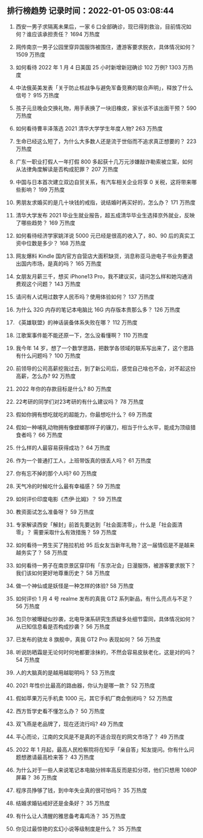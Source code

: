
## 排行榜趋势 记录时间：2022-01-05 03:08:44
  
  1. 西安一男子求隔离未果后，一家 6 口全部确诊，现已得到救治，目前情况如何？谁应该承担责任？ 1694 万热度
    
  2. 网传南京一男子公园里穿异国服饰被围住，遭游客要求脱衣，具体情况如何？ 1509 万热度
    
  3. 如何看待 2022 年 1 月 4 日美国 25 小时新增新冠确诊 102 万例? 1303 万热度
    
  4. 中法俄英美发表「关于防止核战争与避免军备竞赛的联合声明」，释放了什么信号？ 915 万热度
    
  5. 孩子元旦晚会交换礼物，用手表换了一块旧橡皮，家长该不该出面干预？ 590 万热度
    
  6. 如何看待曹丰泽落选 2021 清华大学学生年度人物? 263 万热度
    
  7. 生命已经这么短了，为什么大多数人还是流于世俗而不追求真正想要的？ 223 万热度
    
  8. 广东一职业打假人一年打假 800 多起获十几万元涉嫌敲诈勒索被立案，如何从法律角度解读是否构成犯罪？ 207 万热度
    
  9. 中国与日本首次建立双边自贸关系，有汽车相关企业将享 0 关税，这将带来哪些影响？ 199 万热度
    
  10. 男朋友求婚买的是几十块钱的戒指，说结婚时再买好的，怎么办？ 171 万热度
    
  11. 清华大学发布 2021 毕业生就业报告，超五成清华毕业生选择京外就业，反映了哪些趋势？ 169 万热度
    
  12. 如何看待经济学家姚洋说 5000 元已经是很高的收入了，80、90 后的真实工资中位数是多少？ 168 万热度
    
  13. 网友爆料 Kindle 国内官方自营店大面积缺货，消息称亚马逊电子书业务要退出国内市场，是真的吗？ 165 万热度
    
  14. 女朋友月薪三千，想买 iPhone13 Pro，我不建议买，请问怎么样和她沟通消费观这个问题？ 143 万热度
    
  15. 请问有人试用过数字人民币吗？使用体验如何？ 137 万热度
    
  16. 为什么 32G 内存的笔记本电脑比 16G 内存版本贵那么多？ 126 万热度
    
  17. 《英雄联盟》的神话装备体系失败在哪？ 112 万热度
    
  18. 江歌案事件能不能还原一下，怎么没看懂啊？ 110 万热度
    
  19. 我今年 14 岁，想了一个数学思路，把数学各领域的联系写出来了，这个思路有什么问题吗？ 100 万热度
    
  20. 前领导的公司高薪挖我过去，到了新公司后，感觉自己啥也不会，对不起这份高薪，怎么办? 92 万热度
    
  21. 2022 年你的存款目标是什么? 80 万热度
    
  22. 22考研的同学们对23考研的有什么建议吗？ 78 万热度
    
  23. 假如你拥有想吃就吃的超能力，你最想吃什么？ 69 万热度
    
  24. 假如一种哺乳动物拥有像螳螂那样子的镰刀，相当于什么水平，能成为顶级猎食者吗？ 66 万热度
    
  25. 什么样的人最容易获得成功？ 64 万热度
    
  26. 作为一个普通打工人，上班带饭真的很丢人吗？ 61 万热度
    
  27. 你有忘不掉的那个人吗? 60 万热度
    
  28. 天气冷的时候吃什么最有幸福感？ 59 万热度
    
  29. 如何评价印度电影《杰伊·比姆》？ 59 万热度
    
  30. 教资面试怎么准备呀？ 59 万热度
    
  31. 专家解读西安「解封」前首先要达到「社会面清零」，什么是「社会面清零」？ 需要采取什么有效措施？ 59 万热度
    
  32. 如何看待一男生买了拖拉机给 95 后女友当新年礼物？这一届情侣是不是越来越务实了？ 58 万热度
    
  33. 如何看待一男子在南京景区穿印有「东京卍会」日漫服饰，被游客要求脱下？我们该如何更好地尊重历史？ 58 万热度
    
  34. 做一个神仙或是妖怪是一种怎样的体验? 58 万热度
    
  35. 如何评价 1 月 4 号 realme 发布的真我 GT2 系列新品，有什么亮点与不足？ 56 万热度
    
  36. 包贝尔被曝疑似抄袭，北电导演系研究生质疑多处细节雷同，具体情况如何？从已知信息看是否构成抄袭？ 56 万热度
    
  37. 已发布的骁龙 8 旗舰中，真我 GT2 Pro 表现如何？ 56 万热度
    
  38. 听说防晒霜是无论何时何地都要涂抹的，不然会容易皮肤老化，这是对的吗？ 54 万热度
    
  39. 人的大脑真的是越用越聪明吗？ 53 万热度
    
  40. 2021 年性价比最高的路由器，你认为是哪一款？ 52 万热度
    
  41. 假如苹果万元手机卖 1000 元，其它手机厂商会倒闭吗？ 52 万热度
    
  42. 西方哲学史看不懂怎么办？ 50 万热度
    
  43. 双飞燕是老品牌了，现在还流行吗? 49 万热度
    
  44. 平心而论，江南的文风是不是真的不适合现在的网文市场了？ 49 万热度
    
  45. 2022 年 1 月起，最高人民检察院将在知乎「亲自答」知友提问。你有什么问题想邀请最高检来答？ 43 万热度
    
  46. 为什么对于一些人来说笔记本电脑分辨率高反而是扣分项，他们只想用 1080P 屏幕？ 36 万热度
    
  47. 程序员挣够了钱，到中年失业真的很可怕吗？ 35 万热度
    
  48. 结婚求婚钻戒好还是金条好？ 35 万热度
    
  49. 有什么让人清醒的雅思备考毒鸡汤？ 35 万热度
    
  50. 你见过最惊艳的玄幻小说等级制度是什么？ 35 万热度
    